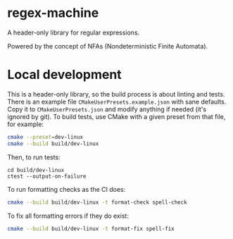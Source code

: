 # regex-machine

A header-only library for regular expressions.

Powered by the concept of NFAs (Nondeterministic Finite Automata).
# Local development

This is a header-only library, so the build process is about linting and tests.
There is an example file `CMakeUserPresets.example.json` with sane defaults.  
Copy it to `CMakeUserPresets.json` and modify anything if needed (it's ignored by git).
To build tests, use CMake with a given preset from that file, for example:
```sh
cmake --preset=dev-linux
cmake --build build/dev-linux
```
Then, to run tests:
```
cd build/dev-linux
ctest --output-on-failure
```

To run formatting checks as the CI does:
```sh
cmake --build build/dev-linux -t format-check spell-check
```
To fix all formatting errors if they do exist:
```sh
cmake --build build/dev-linux -t format-fix spell-fix
```
